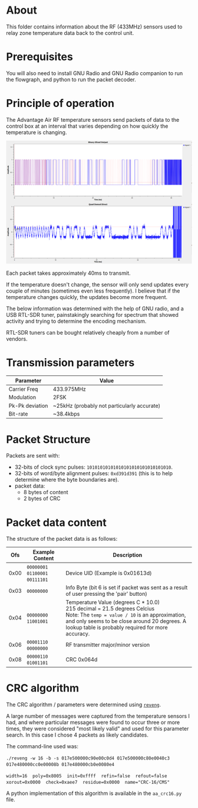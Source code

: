 
# About

This folder contains information about the RF (433MHz) sensors used to relay zone temperature data back to the control unit.  

# Prerequisites

You will also need to install GNU Radio and GNU Radio companion to run the flowgraph, and python to run the packet decoder.

# Principle of operation

The Advantage Air RF temperature sensors send packets of data to the control box at an interval that varies depending on how quickly the temperature is changing.  

![Raw packet captured using GNU radio](./images/temp_update_01.png)

Each packet takes approximately 40ms to transmit.

If the temperature doesn't change, the sensor will only send updates every couple of minutes (sometimes even less frequently).  I believe that if the temperature changes quickly, the updates become more frequent.

The below information was determined with the help of GNU radio, and a USB RTL-SDR tuner, painstakingly searching for spectrum that showed activity and trying to determine the encoding mechanism.  

RTL-SDR tuners can be bought relatively cheaply from a number of vendors.

# Transmission parameters

| Parameter | Value |
| --------- | ----- |
| Carrier Freq | 433.975MHz |
| Modulation | 2FSK |
| Pk-Pk deviation | ~25kHz (probably not particularly accurate) |
| Bit-rate | ~38.4kbps |

# Packet Structure

Packets are sent with:

- 32-bits of clock sync pulses: `10101010101010101010101010101010`.
- 32-bits of word/byte alignment pulses: `0xd391d391` (this is to help determine where the byte boundaries are).
- packet data:
  - 8 bytes of content
  - 2 bytes of CRC

# Packet data content

The structure of the packet data is as follows:

| Ofs | Example Content | Description |
| - | --------------- | ----------- |
| 0x00 | `00000001 01100001 00111101` | Device UID (Example is 0x01613d) |
| 0x03 | `00000000` | Info Byte (bit 6 is set if packet was sent as a result of user pressing the 'pair' button) |
| 0x04 | `00000000 11001001` | Temperature Value (degrees C * 10.0)<br/> 215 decimal = 21.5 degrees Celcius<br/>Note: The `temp = value / 10` is an approximation, and only seems to be close around 20 degrees.  A lookup table is probably required for more accuracy. |
| 0x06 | `00001110 00000000` | RF transmitter major/minor version |
| 0x08 | `00000110 01001101` | CRC 0x064d |

# CRC algorithm

The CRC algorithm / parameters were determined using [`reveng`](https://reveng.sourceforge.io/).

A large number of messages were captured from the temperature sensors I had, and where particular messages were found to occur three or more times, they were considered "most likely valid" and used for this parameter search.  In this case I chose 4 packets as likely candidates.

The command-line used was:

`./reveng -w 16 -b -s 017e500000c90e00c0d4 017e500000c80e0040c3 017e480000cc0e00008b 017e480000cb0e0080e4`

`width=16  poly=0x8005  init=0xffff  refin=false  refout=false  xorout=0x0000  check=0xaee7  residue=0x0000  name="CRC-16/CMS"`

A python implementation of this algorithm is available in the `aa_crc16.py` file.

